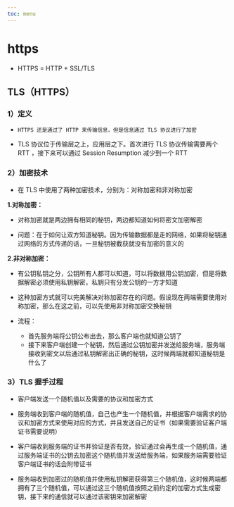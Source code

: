 ```yaml
---
toc: menu
---
```


# https

- HTTPS = HTTP + SSL/TLS

## TLS（HTTPS）

### 1）定义

- `HTTPS 还是通过了 HTTP 来传输信息，但是信息通过 TLS 协议进行了加密`

- TLS 协议位于传输层之上，应用层之下。首次进行 TLS 协议传输需要两个 RTT ，接下来可以通过 Session Resumption 减少到一个 RTT

### 2）加密技术

- 在 TLS 中使用了两种加密技术，分别为：对称加密和非对称加密

**1.对称加密：**

- 对称加密就是两边拥有相同的秘钥，两边都知道如何将密文加密解密

- 问题：在于如何让双方知道秘钥。因为传输数据都是走的网络，如果将秘钥通过网络的方式传递的话，一旦秘钥被截获就没有加密的意义的

**2.非对称加密：**

- 有公钥私钥之分，公钥所有人都可以知道，可以将数据用公钥加密，但是将数据解密必须使用私钥解密，私钥只有分发公钥的一方才知道

- 这种加密方式就可以完美解决对称加密存在的问题。假设现在两端需要使用对称加密，那么在这之前，可以先使用非对称加密交换秘钥

- 流程：
  - 首先服务端将公钥公布出去，那么客户端也就知道公钥了
  - 接下来客户端创建一个秘钥，然后通过公钥加密并发送给服务端，服务端接收到密文以后通过私钥解密出正确的秘钥，这时候两端就都知道秘钥是什么了

### 3）TLS 握手过程

- 客户端发送一个随机值以及需要的协议和加密方式

- 服务端收到客户端的随机值，自己也产生一个随机值，并根据客户端需求的协议和加密方式来使用对应的方式，并且发送自己的证书（如果需要验证客户端证书需要说明）

- 客户端收到服务端的证书并验证是否有效，验证通过会再生成一个随机值，通过服务端证书的公钥去加密这个随机值并发送给服务端，如果服务端需要验证客户端证书的话会附带证书

- 服务端收到加密过的随机值并使用私钥解密获得第三个随机值，这时候两端都拥有了三个随机值，可以通过这三个随机值按照之前约定的加密方式生成密钥，接下来的通信就可以通过该密钥来加密解密
